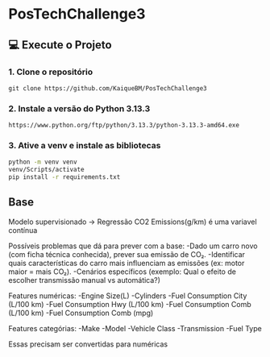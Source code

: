# PosTechChallenge3

## 💻 Execute o Projeto

### 1. Clone o repositório

```
git clone https://github.com/KaiqueBM/PosTechChallenge3
```

### 2. Instale a versão do Python 3.13.3

```
https://www.python.org/ftp/python/3.13.3/python-3.13.3-amd64.exe
```

### 3. Ative a venv e instale as bibliotecas

```cmd
python -m venv venv
venv/Scripts/activate
pip install -r requirements.txt
```

## Base

Modelo supervisionado -> Regressão
CO2 Emissions(g/km) é uma variavel contínua

Possíveis problemas que dá para prever com a base:
-Dado um carro novo (com ficha técnica conhecida), prever sua emissão de CO₂.
-Identificar quais características do carro mais influenciam as emissões (ex: motor maior = mais CO₂).
-Cenários específicos (exemplo: Qual o efeito de escolher transmissão manual vs automática?)

Features numéricas:
-Engine Size(L)
-Cylinders
-Fuel Consumption City (L/100 km)
-Fuel Consumption Hwy (L/100 km)
-Fuel Consumption Comb (L/100 km)
-Fuel Consumption Comb (mpg)

Features categórias:
-Make
-Model
-Vehicle Class
-Transmission
-Fuel Type

Essas precisam ser convertidas para numéricas
